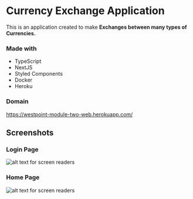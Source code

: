 # Currency Exchange Application
This is an application created to make **Exchanges between many types of Currencies.**

### Made with
- TypeScript
- NextJS  
- Styled Components   
- Docker  
- Heroku

### Domain
https://westpoint-module-two-web.herokuapp.com/

## Screenshots

### Login Page
![alt text for screen readers](https://res.cloudinary.com/dd7fjlsjr/image/upload/v1641560958/CURRENCY_LOGIN_o3n1un.png "Login Page Screenshot")

### Home Page
![alt text for screen readers](https://res.cloudinary.com/dd7fjlsjr/image/upload/v1641560958/CURRENCY_HOME_klsqjd.png "Home Page Screenshot")
